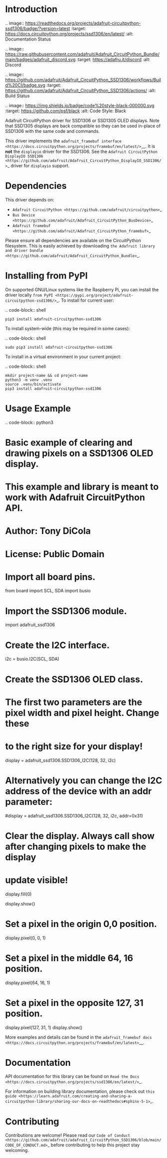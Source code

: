 Introduction
============

.. image:: https://readthedocs.org/projects/adafruit-circuitpython-ssd1306/badge/?version=latest
    :target: https://docs.circuitpython.org/projects/ssd1306/en/latest/
    :alt: Documentation Status

.. image:: https://raw.githubusercontent.com/adafruit/Adafruit_CircuitPython_Bundle/main/badges/adafruit_discord.svg
    :target: https://adafru.it/discord
    :alt: Discord

.. image:: https://github.com/adafruit/Adafruit_CircuitPython_SSD1306/workflows/Build%20CI/badge.svg
    :target: https://github.com/adafruit/Adafruit_CircuitPython_SSD1306/actions/
    :alt: Build Status

.. image:: https://img.shields.io/badge/code%20style-black-000000.svg
    :target: https://github.com/psf/black
    :alt: Code Style: Black

Adafruit CircuitPython driver for SSD1306 or SSD1305 OLED displays. Note that SSD1305 displays are back compatible so they can be used in-place of SSD1306 with the same code and commands.

This driver implements the `adafruit_framebuf interface <https://docs.circuitpython.org/projects/framebuf/en/latest/>`__. It is **not** the `displayio` driver for the SSD1306. See the `Adafruit CircuitPython DisplayIO SSD1306 <https://github.com/adafruit/Adafruit_CircuitPython_DisplayIO_SSD1306/>`_ driver for `displayio` support.


Dependencies
=============
This driver depends on:

* `Adafruit CircuitPython <https://github.com/adafruit/circuitpython>`_
* `Bus Device <https://github.com/adafruit/Adafruit_CircuitPython_BusDevice>`_
* `Adafruit framebuf <https://github.com/adafruit/Adafruit_CircuitPython_framebuf>`_

Please ensure all dependencies are available on the CircuitPython filesystem.
This is easily achieved by downloading
`the Adafruit library and driver bundle <https://github.com/adafruit/Adafruit_CircuitPython_Bundle>`_.

Installing from PyPI
====================

On supported GNU/Linux systems like the Raspberry Pi, you can install the driver locally `from
PyPI <https://pypi.org/project/adafruit-circuitpython-ssd1306/>`_. To install for current user:

.. code-block:: shell

    pip3 install adafruit-circuitpython-ssd1306

To install system-wide (this may be required in some cases):

.. code-block:: shell

    sudo pip3 install adafruit-circuitpython-ssd1306

To install in a virtual environment in your current project:

.. code-block:: shell

    mkdir project-name && cd project-name
    python3 -m venv .venv
    source .venv/bin/activate
    pip3 install adafruit-circuitpython-ssd1306

Usage Example
=============

.. code-block:: python3

  # Basic example of clearing and drawing pixels on a SSD1306 OLED display.
  # This example and library is meant to work with Adafruit CircuitPython API.
  # Author: Tony DiCola
  # License: Public Domain

  # Import all board pins.
  from board import SCL, SDA
  import busio

  # Import the SSD1306 module.
  import adafruit_ssd1306


  # Create the I2C interface.
  i2c = busio.I2C(SCL, SDA)

  # Create the SSD1306 OLED class.
  # The first two parameters are the pixel width and pixel height.  Change these
  # to the right size for your display!
  display = adafruit_ssd1306.SSD1306_I2C(128, 32, i2c)
  # Alternatively you can change the I2C address of the device with an addr parameter:
  #display = adafruit_ssd1306.SSD1306_I2C(128, 32, i2c, addr=0x31)

  # Clear the display.  Always call show after changing pixels to make the display
  # update visible!
  display.fill(0)

  display.show()

  # Set a pixel in the origin 0,0 position.
  display.pixel(0, 0, 1)
  # Set a pixel in the middle 64, 16 position.
  display.pixel(64, 16, 1)
  # Set a pixel in the opposite 127, 31 position.
  display.pixel(127, 31, 1)
  display.show()

More examples and details can be found in the `adafruit_framebuf docs <https://docs.circuitpython.org/projects/framebuf/en/latest>`__.


Documentation
=============

API documentation for this library can be found on `Read the Docs <https://docs.circuitpython.org/projects/ssd1306/en/latest/>`_.

For information on building library documentation, please check out `this guide <https://learn.adafruit.com/creating-and-sharing-a-circuitpython-library/sharing-our-docs-on-readthedocs#sphinx-5-1>`_.

Contributing
============

Contributions are welcome! Please read our `Code of Conduct
<https://github.com/adafruit/adafruit_CircuitPython_SSD1306/blob/main/CODE_OF_CONDUCT.md>`_
before contributing to help this project stay welcoming.
